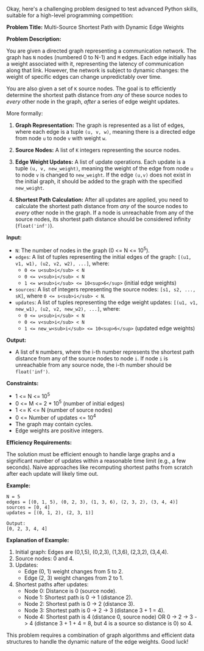 Okay, here's a challenging problem designed to test advanced Python skills, suitable for a high-level programming competition:

**Problem Title:** Multi-Source Shortest Path with Dynamic Edge Weights

**Problem Description:**

You are given a directed graph representing a communication network. The graph has `N` nodes (numbered 0 to N-1) and `M` edges. Each edge initially has a weight associated with it, representing the latency of communication along that link.  However, the network is subject to dynamic changes: the weight of specific edges can change unpredictably over time.

You are also given a set of `K` source nodes.  The goal is to efficiently determine the shortest path distance from *any* of these source nodes to *every* other node in the graph, *after* a series of edge weight updates.

More formally:

1.  **Graph Representation:**  The graph is represented as a list of edges, where each edge is a tuple `(u, v, w)`, meaning there is a directed edge from node `u` to node `v` with weight `w`.

2.  **Source Nodes:** A list of `K` integers representing the source nodes.

3.  **Edge Weight Updates:** A list of update operations. Each update is a tuple `(u, v, new_weight)`, meaning the weight of the edge from node `u` to node `v` is changed to `new_weight`.  If the edge `(u,v)` does not exist in the initial graph, it should be added to the graph with the specified `new_weight`.

4.  **Shortest Path Calculation:** After all updates are applied, you need to calculate the shortest path distance from *any* of the source nodes to *every* other node in the graph. If a node is unreachable from any of the source nodes, its shortest path distance should be considered infinity (`float('inf')`).

**Input:**

*   `N`: The number of nodes in the graph (0 <= N <= 10<sup>5</sup>).
*   `edges`: A list of tuples representing the initial edges of the graph: `[(u1, v1, w1), (u2, v2, w2), ...]`, where:
    *   `0 <= u<sub>i</sub> < N`
    *   `0 <= v<sub>i</sub> < N`
    *   `1 <= w<sub>i</sub> <= 10<sup>6</sup>` (initial edge weights)
*   `sources`: A list of integers representing the source nodes: `[s1, s2, ..., sK]`, where `0 <= s<sub>i</sub> < N`.
*   `updates`: A list of tuples representing the edge weight updates: `[(u1, v1, new_w1), (u2, v2, new_w2), ...]`, where:
    *   `0 <= u<sub>i</sub> < N`
    *   `0 <= v<sub>i</sub> < N`
    *   `1 <= new_w<sub>i</sub> <= 10<sup>6</sup>` (updated edge weights)

**Output:**

*   A list of `N` numbers, where the i-th number represents the shortest path distance from any of the source nodes to node `i`. If node `i` is unreachable from any source node, the i-th number should be `float('inf')`.

**Constraints:**

*   1 <= N <= 10<sup>5</sup>
*   0 <= M <= 2 * 10<sup>5</sup> (number of initial edges)
*   1 <= K <= N (number of source nodes)
*   0 <= Number of updates <= 10<sup>4</sup>
*   The graph may contain cycles.
*   Edge weights are positive integers.

**Efficiency Requirements:**

The solution must be efficient enough to handle large graphs and a significant number of updates within a reasonable time limit (e.g., a few seconds). Naive approaches like recomputing shortest paths from scratch after each update will likely time out.

**Example:**

```
N = 5
edges = [(0, 1, 5), (0, 2, 3), (1, 3, 6), (2, 3, 2), (3, 4, 4)]
sources = [0, 4]
updates = [(0, 1, 2), (2, 3, 1)]

Output:
[0, 2, 3, 4, 4]
```

**Explanation of Example:**

1.  Initial graph: Edges are (0,1,5), (0,2,3), (1,3,6), (2,3,2), (3,4,4).
2.  Source nodes: 0 and 4.
3.  Updates:
    *   Edge (0, 1) weight changes from 5 to 2.
    *   Edge (2, 3) weight changes from 2 to 1.
4.  Shortest paths after updates:
    *   Node 0: Distance is 0 (source node).
    *   Node 1: Shortest path is 0 -> 1 (distance 2).
    *   Node 2: Shortest path is 0 -> 2 (distance 3).
    *   Node 3: Shortest path is 0 -> 2 -> 3 (distance 3 + 1 = 4).
    *   Node 4: Shortest path is 4 (distance 0, source node) OR 0 -> 2 -> 3 -> 4 (distance 3 + 1 + 4 = 8, but 4 is a source so distance is 0) so 4.

This problem requires a combination of graph algorithms and efficient data structures to handle the dynamic nature of the edge weights.  Good luck!

